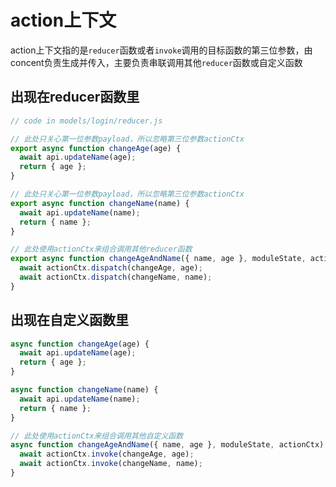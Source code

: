 # action上下文

action上下文指的是`reducer`函数或者`invoke`调用的目标函数的第三位参数，由concent负责生成并传入，主要负责串联调用其他`reducer`函数或自定义函数

## 出现在reducer函数里
```js
// code in models/login/reducer.js

// 此处只关心第一位参数payload，所以忽略第三位参数actionCtx
export async function changeAge(age) {
  await api.updateName(age);
  return { age };
}

// 此处只关心第一位参数payload，所以忽略第三位参数actionCtx
export async function changeName(name) {
  await api.updateName(name);
  return { name };
}

// 此处使用actionCtx来组合调用其他reducer函数
export async function changeAgeAndName({ name, age }, moduleState, actionCtx) {
  await actionCtx.dispatch(changeAge, age);
  await actionCtx.dispatch(changeName, name);
}
```

## 出现在自定义函数里
```js
async function changeAge(age) {
  await api.updateName(age);
  return { age };
}

async function changeName(name) {
  await api.updateName(name);
  return { name };
}

// 此处使用actionCtx来组合调用其他自定义函数
async function changeAgeAndName({ name, age }, moduleState, actionCtx) {
  await actionCtx.invoke(changeAge, age);
  await actionCtx.invoke(changeName, name);
}
```